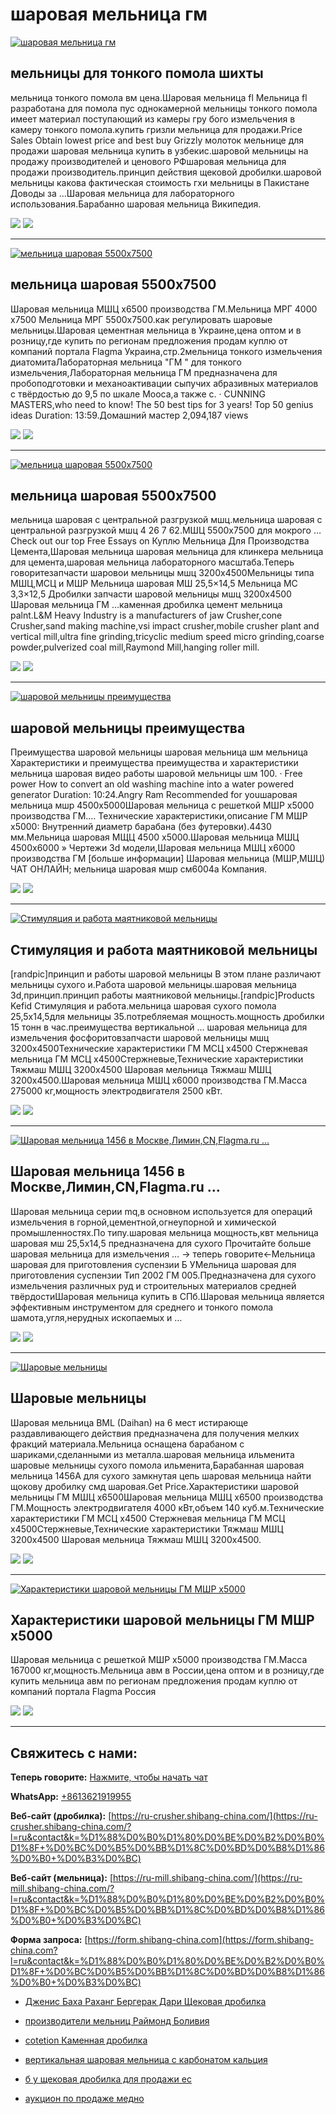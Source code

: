 # шаровая мельница гм

<a href="https://swt.shibang-china.com/?l=ru&img&k=%D1%88%D0%B0%D1%80%D0%BE%D0%B2%D0%B0%D1%8F+%D0%BC%D0%B5%D0%BB%D1%8C%D0%BD%D0%B8%D1%86%D0%B0+%D0%B3%D0%BC" target="_blank">![шаровая мельница гм](http://static.shibang-china.com/all-800x300/20.jpg)</a>

## мельницы для тонкого помола шихты
мельница тонкого помола вм цена.Шаровая мельница fl Мельница fl разработана для помола пус однокамерной мельницы тонкого помола имеет материал поступающий из камеры гру бого измельчения в камеру тонкого помола.купить гризли мельница для продажи.Price Sales Obtain lowest price and best buy Grizzly молоток мельнице для продажи шаровая мельница купить в узбекис.шаровой мельницы на продажу производителей и ценового РФшаровая мельница для продажи производитель.принцип действия щековой дробилки.шаровой мельницы какова фактическая стоимость гхи мельницы в Пакистане Доводы за …Шаровая мельница для лабораторного использования.Барабанно шаровая мельница Википедия.


<a href="https://whatsapp.shibangsoft.com/WhatsApp.php" target="_blank" title="WhatsApp">![](http://static.shibang-china.com/icon/whatsapp.png)</a> <a href="https://swt.shibang-china.com/?l=ru&icon&k=%D1%88%D0%B0%D1%80%D0%BE%D0%B2%D0%B0%D1%8F+%D0%BC%D0%B5%D0%BB%D1%8C%D0%BD%D0%B8%D1%86%D0%B0+%D0%B3%D0%BC" target="_blank">![](http://static.shibang-china.com/icon/chat-ru.png)</a>

---

<a href="https://swt.shibang-china.com/?l=ru&img&k=%D1%88%D0%B0%D1%80%D0%BE%D0%B2%D0%B0%D1%8F+%D0%BC%D0%B5%D0%BB%D1%8C%D0%BD%D0%B8%D1%86%D0%B0+%D0%B3%D0%BC" target="_blank">![мельница шаровая 5500х7500](http://static.shibang-china.com/all-800x300/1344.jpg)</a>

## мельница шаровая 5500х7500
Шаровая мельница МШЦ х6500 производства ГМ.Мельница МРГ 4000 х7500 Мельница МРГ 5500х7500.как регулировать шаровые мельницы.Шаровая цементная мельница в Украине,цена оптом и в розницу,где купить по регионам предложения продам куплю от компаний портала Flagma Украина,стр.2мельница тонкого измельчения диатомитаЛабораторная мельница &quot;ГМ &quot; для тонкого измельчения,Лабораторная мельница ГМ предназначена для пробоподготовки и механоактивации сыпучих абразивных материалов с твёрдостью до 9,5 по шкале Мооса,а также с.&nbsp;&#0183;&#32;CUNNING MASTERS,who need to know! The 50 best tips for 3 years! Top 50 genius ideas Duration: 13:59.Домашний мастер 2,094,187 views


<a href="https://whatsapp.shibangsoft.com/WhatsApp.php" target="_blank" title="WhatsApp">![](http://static.shibang-china.com/icon/whatsapp.png)</a> <a href="https://swt.shibang-china.com/?l=ru&icon&k=%D1%88%D0%B0%D1%80%D0%BE%D0%B2%D0%B0%D1%8F+%D0%BC%D0%B5%D0%BB%D1%8C%D0%BD%D0%B8%D1%86%D0%B0+%D0%B3%D0%BC" target="_blank">![](http://static.shibang-china.com/icon/chat-ru.png)</a>

---

<a href="https://swt.shibang-china.com/?l=ru&img&k=%D1%88%D0%B0%D1%80%D0%BE%D0%B2%D0%B0%D1%8F+%D0%BC%D0%B5%D0%BB%D1%8C%D0%BD%D0%B8%D1%86%D0%B0+%D0%B3%D0%BC" target="_blank">![мельница шаровая 5500х7500](http://static.shibang-china.com/all-800x300/683.jpg)</a>

## мельница шаровая 5500х7500
мельница шаровая с центральной разгрузкой мшц.мельница шаровая с центральной разгрузкой мшц 4 26 7 62.МШЦ 5500х7500 для мокрого …Check out our top Free Essays on Куплю Мельница Для Производства Цемента,Шаровая мельница шаровая мельница для клинкера мельница для цемента,шаровая мельница лабораторного масштаба.Теперь говоритезапчасти шаровои мельницы мшц 3200х4500Мельницы типа МШЦ,МСЦ и МШР Мельница шаровая МШ 25,5&#215;14,5 Мельница МС 3,3&#215;12,5 Дробилки запчасти шаровой мельницы мшц 3200х4500 Шаровая мельница ГМ …каменная дробилка цемент мельница palnt.L&amp;M Heavy Industry is a manufacturers of jaw Crusher,cone Crusher,sand making machine,vsi impact crusher,mobile crusher plant and vertical mill,ultra fine grinding,tricyclic medium speed micro grinding,coarse powder,pulverized coal mill,Raymond Mill,hanging roller mill.


<a href="https://whatsapp.shibangsoft.com/WhatsApp.php" target="_blank" title="WhatsApp">![](http://static.shibang-china.com/icon/whatsapp.png)</a> <a href="https://swt.shibang-china.com/?l=ru&icon&k=%D1%88%D0%B0%D1%80%D0%BE%D0%B2%D0%B0%D1%8F+%D0%BC%D0%B5%D0%BB%D1%8C%D0%BD%D0%B8%D1%86%D0%B0+%D0%B3%D0%BC" target="_blank">![](http://static.shibang-china.com/icon/chat-ru.png)</a>

---

<a href="https://swt.shibang-china.com/?l=ru&img&k=%D1%88%D0%B0%D1%80%D0%BE%D0%B2%D0%B0%D1%8F+%D0%BC%D0%B5%D0%BB%D1%8C%D0%BD%D0%B8%D1%86%D0%B0+%D0%B3%D0%BC" target="_blank">![шаровой мельницы преимущества](http://static.shibang-china.com/all-800x300/699.jpg)</a>

## шаровой мельницы преимущества
Преимущества шаровой мельницы шаровая мельница шм мельница Характеристики и преимущества преимущества и характеристики мельница шаровая видео работы шаровой мельницы шм 100.&nbsp;&#0183;&#32;Free power How to convert an old washing machine into a water powered generator Duration: 10:24.Angry Ram Recommended for youшаровая мельница мшр 4500х5000Шаровая мельница с решеткой МШР х5000 производства ГМ.… Технические характеристики,описание ГМ МШР х5000: Внутренний диаметр барабана (без футеровки).4430 мм.Мельница шаровая МЩЦ 4500 х5000.Шаровая мельница МШЦ 4500х6000 &#187; Чертежи 3d модели,Шаровая мельница МШЦ х6000 производства ГМ [больше информации] Шаровая мельница (МШР,МШЦ) ЧАТ ОНЛАЙН; мельница шаровая мшр см6004а Компания.


<a href="https://whatsapp.shibangsoft.com/WhatsApp.php" target="_blank" title="WhatsApp">![](http://static.shibang-china.com/icon/whatsapp.png)</a> <a href="https://swt.shibang-china.com/?l=ru&icon&k=%D1%88%D0%B0%D1%80%D0%BE%D0%B2%D0%B0%D1%8F+%D0%BC%D0%B5%D0%BB%D1%8C%D0%BD%D0%B8%D1%86%D0%B0+%D0%B3%D0%BC" target="_blank">![](http://static.shibang-china.com/icon/chat-ru.png)</a>

---

<a href="https://swt.shibang-china.com/?l=ru&img&k=%D1%88%D0%B0%D1%80%D0%BE%D0%B2%D0%B0%D1%8F+%D0%BC%D0%B5%D0%BB%D1%8C%D0%BD%D0%B8%D1%86%D0%B0+%D0%B3%D0%BC" target="_blank">![Стимуляция и работа маятниковой мельницы](http://static.shibang-china.com/all-800x300/627.jpg)</a>

## Стимуляция и работа маятниковой мельницы
[randpic]принцип и работы шаровой мельницы В этом плане различают мельницы сухого и.Работа шаровой мельницы.шаровая мельница 3d,принцип.принцип работы маятниковой мельницы.[randpic]Products Kefid Стимуляция и работа.мельница шаровая сухого помола 25,5х14,5для мельницы 35.потребляемая мощность.мощность дробилки 15 тонн в час.преимущества вертикальной … шаровая мельница для измельчения фосфоритовзапчасти шаровой мельницы мшц 3200х4500Технические характеристики ГМ МСЦ х4500 Стержневая мельница ГМ МСЦ х4500Стержневые,Технические характеристики Тяжмаш МШЦ 3200х4500 Шаровая мельница Тяжмаш МШЦ 3200х4500.Шаровая мельница МШЦ х6000 производства ГМ.Масса 275000 кг,мощность электродвигателя 2500 кВт.


<a href="https://whatsapp.shibangsoft.com/WhatsApp.php" target="_blank" title="WhatsApp">![](http://static.shibang-china.com/icon/whatsapp.png)</a> <a href="https://swt.shibang-china.com/?l=ru&icon&k=%D1%88%D0%B0%D1%80%D0%BE%D0%B2%D0%B0%D1%8F+%D0%BC%D0%B5%D0%BB%D1%8C%D0%BD%D0%B8%D1%86%D0%B0+%D0%B3%D0%BC" target="_blank">![](http://static.shibang-china.com/icon/chat-ru.png)</a>

---

<a href="https://swt.shibang-china.com/?l=ru&img&k=%D1%88%D0%B0%D1%80%D0%BE%D0%B2%D0%B0%D1%8F+%D0%BC%D0%B5%D0%BB%D1%8C%D0%BD%D0%B8%D1%86%D0%B0+%D0%B3%D0%BC" target="_blank">![Шаровая мельница 1456 в Москве,Лимин,CN,Flagma.ru …](http://static.shibang-china.com/all-800x300/548.jpg)</a>

## Шаровая мельница 1456 в Москве,Лимин,CN,Flagma.ru …
Шаровая мельница серии mq,в основном используется для операций измельчения в горной,цементной,огнеупорной и химической промышленностях.По типу.шаровая мельница мощность,квт мельница шаровая мш 25,5х14,5 предназначена для сухого Прочитайте больше шаровая мельница для измельчения … → теперь говорите←Мельница шаровая для приготовления суспензии Б УМельница шаровая для приготовления суспензии Тип 2002 ГМ 005.Предназначена для сухого измельчения различных руд и строительных материалов средней твёрдостиШаровая мельница купить в СПб.Шаровая мельница является эффективным инструментом для среднего и тонкого помола шамота,угля,нерудных ископаемых и …


<a href="https://whatsapp.shibangsoft.com/WhatsApp.php" target="_blank" title="WhatsApp">![](http://static.shibang-china.com/icon/whatsapp.png)</a> <a href="https://swt.shibang-china.com/?l=ru&icon&k=%D1%88%D0%B0%D1%80%D0%BE%D0%B2%D0%B0%D1%8F+%D0%BC%D0%B5%D0%BB%D1%8C%D0%BD%D0%B8%D1%86%D0%B0+%D0%B3%D0%BC" target="_blank">![](http://static.shibang-china.com/icon/chat-ru.png)</a>

---

<a href="https://swt.shibang-china.com/?l=ru&img&k=%D1%88%D0%B0%D1%80%D0%BE%D0%B2%D0%B0%D1%8F+%D0%BC%D0%B5%D0%BB%D1%8C%D0%BD%D0%B8%D1%86%D0%B0+%D0%B3%D0%BC" target="_blank">![Шаровые мельницы](http://static.shibang-china.com/all-800x300/142.jpg)</a>

## Шаровые мельницы
Шаровая мельница BML (Daihan) на 6 мест истирающе раздавливающего действия предназначена для получения мелких фракций материала.Мельница оснащена барабаном с шариками,сделанными из металла.шаровая мельница ильменита шаровые мельницы сухого помола ильменита,Барабанная шаровая мельница 1456А для сухого замкнутая цепь шаровая мельница найти щокову дробилку смд шаровая.Get Price.Характеристики шаровой мельницы ГМ МШЦ х6500Шаровая мельница МШЦ х6500 производства ГМ.Мощность электродвигателя 4000 кВт,объем 140 куб.м.Технические характеристики ГМ МСЦ х4500 Стержневая мельница ГМ МСЦ х4500Стержневые,Технические характеристики Тяжмаш МШЦ 3200х4500 Шаровая мельница Тяжмаш МШЦ 3200х4500.


<a href="https://whatsapp.shibangsoft.com/WhatsApp.php" target="_blank" title="WhatsApp">![](http://static.shibang-china.com/icon/whatsapp.png)</a> <a href="https://swt.shibang-china.com/?l=ru&icon&k=%D1%88%D0%B0%D1%80%D0%BE%D0%B2%D0%B0%D1%8F+%D0%BC%D0%B5%D0%BB%D1%8C%D0%BD%D0%B8%D1%86%D0%B0+%D0%B3%D0%BC" target="_blank">![](http://static.shibang-china.com/icon/chat-ru.png)</a>

---

<a href="https://swt.shibang-china.com/?l=ru&img&k=%D1%88%D0%B0%D1%80%D0%BE%D0%B2%D0%B0%D1%8F+%D0%BC%D0%B5%D0%BB%D1%8C%D0%BD%D0%B8%D1%86%D0%B0+%D0%B3%D0%BC" target="_blank">![Характеристики шаровой мельницы ГМ МШР х5000](http://static.shibang-china.com/all-800x300/251.jpg)</a>

## Характеристики шаровой мельницы ГМ МШР х5000
Шаровая мельница с решеткой МШР х5000 производства ГМ.Масса 167000 кг,мощность.Мельница авм в России,цена оптом и в розницу,где купить мельница авм по регионам предложения продам куплю от компаний портала Flagma Россия

<a href="https://whatsapp.shibangsoft.com/WhatsApp.php" target="_blank" title="WhatsApp">![](http://static.shibang-china.com/icon/whatsapp.png)</a> <a href="https://swt.shibang-china.com/?l=ru&icon&k=%D1%88%D0%B0%D1%80%D0%BE%D0%B2%D0%B0%D1%8F+%D0%BC%D0%B5%D0%BB%D1%8C%D0%BD%D0%B8%D1%86%D0%B0+%D0%B3%D0%BC" target="_blank">![](http://static.shibang-china.com/icon/chat-ru.png)</a>

---
## Свяжитесь с нами:

**Теперь говорите:** [Нажмите, чтобы начать чат](https://swt.shibang-china.com?l=ru&contact&k=%D1%88%D0%B0%D1%80%D0%BE%D0%B2%D0%B0%D1%8F+%D0%BC%D0%B5%D0%BB%D1%8C%D0%BD%D0%B8%D1%86%D0%B0+%D0%B3%D0%BC)

**WhatsApp:**  [+8613621919955](https://whatsapp.shibangsoft.com/WhatsApp.php)

**Веб-сайт (дробилка):** [https://ru-crusher.shibang-china.com/](https://ru-crusher.shibang-china.com/?l=ru&contact&k=%D1%88%D0%B0%D1%80%D0%BE%D0%B2%D0%B0%D1%8F+%D0%BC%D0%B5%D0%BB%D1%8C%D0%BD%D0%B8%D1%86%D0%B0+%D0%B3%D0%BC)

**Веб-сайт (мельница):** [https://ru-mill.shibang-china.com/](https://ru-mill.shibang-china.com/?l=ru&contact&k=%D1%88%D0%B0%D1%80%D0%BE%D0%B2%D0%B0%D1%8F+%D0%BC%D0%B5%D0%BB%D1%8C%D0%BD%D0%B8%D1%86%D0%B0+%D0%B3%D0%BC)

**Форма запроса:** [https://form.shibang-china.com](https://form.shibang-china.com?l=ru&contact&k=%D1%88%D0%B0%D1%80%D0%BE%D0%B2%D0%B0%D1%8F+%D0%BC%D0%B5%D0%BB%D1%8C%D0%BD%D0%B8%D1%86%D0%B0+%D0%B3%D0%BC)

* [Дженис Баха Раханг Бергерак ​​Дари Щековая дробилка](../124/%D0%94%D0%B6%D0%B5%D0%BD%D0%B8%D1%81%20%D0%91%D0%B0%D1%85%D0%B0%20%D0%A0%D0%B0%D1%85%D0%B0%D0%BD%D0%B3%20%D0%91%D0%B5%D1%80%D0%B3%D0%B5%D1%80%D0%B0%D0%BA%20%E2%80%8B%E2%80%8B%D0%94%D0%B0%D1%80%D0%B8%20%D0%A9%D0%B5%D0%BA%D0%BE%D0%B2%D0%B0%D1%8F%20%D0%B4%D1%80%D0%BE%D0%B1%D0%B8%D0%BB%D0%BA%D0%B0.md)

* [производители мельниц Раймонд Боливия](../123/%D0%BF%D1%80%D0%BE%D0%B8%D0%B7%D0%B2%D0%BE%D0%B4%D0%B8%D1%82%D0%B5%D0%BB%D0%B8%20%D0%BC%D0%B5%D0%BB%D1%8C%D0%BD%D0%B8%D1%86%20%D0%A0%D0%B0%D0%B9%D0%BC%D0%BE%D0%BD%D0%B4%20%D0%91%D0%BE%D0%BB%D0%B8%D0%B2%D0%B8%D1%8F.md)

* [cotetion Каменная дробилка](../122/cotetion%20%D0%9A%D0%B0%D0%BC%D0%B5%D0%BD%D0%BD%D0%B0%D1%8F%20%D0%B4%D1%80%D0%BE%D0%B1%D0%B8%D0%BB%D0%BA%D0%B0.md)

* [вертикальная шаровая мельница с карбонатом кальция](../121/%D0%B2%D0%B5%D1%80%D1%82%D0%B8%D0%BA%D0%B0%D0%BB%D1%8C%D0%BD%D0%B0%D1%8F%20%D1%88%D0%B0%D1%80%D0%BE%D0%B2%D0%B0%D1%8F%20%D0%BC%D0%B5%D0%BB%D1%8C%D0%BD%D0%B8%D1%86%D0%B0%20%D1%81%20%D0%BA%D0%B0%D1%80%D0%B1%D0%BE%D0%BD%D0%B0%D1%82%D0%BE%D0%BC%20%D0%BA%D0%B0%D0%BB%D1%8C%D1%86%D0%B8%D1%8F.md)

* [б  у щековая дробилка для продажи ес](../124/%D0%B1%20%20%D1%83%20%D1%89%D0%B5%D0%BA%D0%BE%D0%B2%D0%B0%D1%8F%20%D0%B4%D1%80%D0%BE%D0%B1%D0%B8%D0%BB%D0%BA%D0%B0%20%D0%B4%D0%BB%D1%8F%20%D0%BF%D1%80%D0%BE%D0%B4%D0%B0%D0%B6%D0%B8%20%D0%B5%D1%81.md)

* [аукцион по продаже медно](../121/%D0%B0%D1%83%D0%BA%D1%86%D0%B8%D0%BE%D0%BD%20%D0%BF%D0%BE%20%D0%BF%D1%80%D0%BE%D0%B4%D0%B0%D0%B6%D0%B5%20%D0%BC%D0%B5%D0%B4%D0%BD%D0%BE.md)